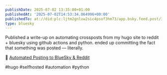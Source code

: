 ```yaml
---
publishDate: 2025-07-02 13:35:00+01:00
publishedAt: '2025-07-02T14:53:34.064996+00:00'
publishedTo: at://did:plc:ljtm2gnlvw2sic4psof3hm73/app.bsky.feed.post/3lsyhqgzbko2f
type: bluesky
---
```


Published a write-up on automating crossposts from my hugo site to reddit + bluesky using github actions and python. ended up committing the fact that something was posted — literally.

🔗 [Automated Posting to BlueSky & Reddit](https://drone-ah.com/2025/07/01/automated-posting-to-bluesky-reddit/)

#hugo #selfhosted #automation #python